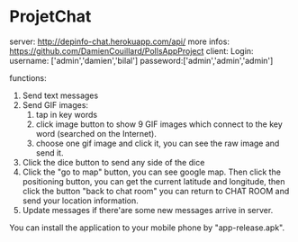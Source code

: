 # ProjetChat
server: http://depinfo-chat.herokuapp.com/api/  more infos: https://github.com/DamienCouillard/PollsAppProject
client:
Login:
username: ['admin','damien','bilal']
passeword:['admin','admin','admin']

functions:
1. Send text messages
2. Send GIF images:  
     1) tap in key words
     2) click image button to show 9 GIF images which connect to the key word (searched on the Internet).
     3) choose one gif image and click it, you can see the raw image and send it.
3. Click the dice button to send any side of the dice
4. Click the "go to map" button, you can see google map. Then click the positioning button, you can get the current latitude and longitude, then click the button "back to chat room" you can return to CHAT ROOM and send your location information. 
5. Update messages if there'are some new messages arrive in server.

You can install the application to your mobile phone by "app-release.apk". 
